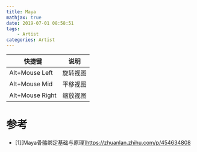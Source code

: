 ```yaml
---
title: Maya
mathjax: true
date: 2019-07-01 08:58:51
tags:
    - Artist
categories: Artist
---
```

|快捷键|说明|
|--|--|
|Alt+Mouse Left|旋转视图|
|Alt+Mouse Mid|平移视图|
|Alt+Mouse Right|缩放视图|

# 参考
- [1][Maya骨骼绑定基础与原理]https://zhuanlan.zhihu.com/p/454634808